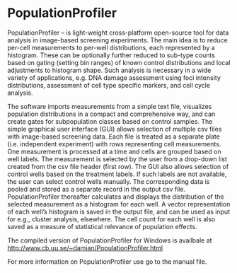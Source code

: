 # PopulationProfiler

PopulationProfiler – is light-weight cross-platform open-source tool for data analysis in image-based screening experiments. The main idea is to reduce per-cell measurements to per-well distributions, each represented by a histogram. These can be optionally further reduced to sub-type counts based on gating (setting bin ranges) of known control distributions and local adjustments to histogram shape. Such analysis is necessary in a wide variety of applications, e.g. DNA damage assessment using foci intensity distributions, assessment of cell type specific markers, and cell cycle analysis.

The software imports measurements from a simple text file, visualizes population distributions in a compact and comprehensive way, and can create gates for subpopulation classes based on control samples. The simple graphical user interface (GUI) allows selection of multiple csv files with image-based screening data. Each file is treated as a separate plate (i.e. independent experiment) with rows representing cell measurements. One measurement is processed at a time and cells are grouped based on well labels. The measurement is selected by the user from a drop-down list created from the csv file header (first row). The GUI also allows selection of control wells based on the treatment labels. If such labels are not available, the user can select control wells manually. The corresponding data is pooled and stored as a separate record in the output csv file. PopulationProfiler thereafter calculates and displays the distribution of the selected measurement as a histogram for each well. A vector representation of each well’s histogram is saved in the output file, and can be used as input for e.g., cluster analysis, elsewhere. The cell count for each well is also saved as a measure of statistical relevance of population effects.

The compiled version of PopulationProfiler for Windows is availbale at http://www.cb.uu.se/~damian/PopulationProfiler.html

For more information on PopulationProfiler use go to the manual file.
